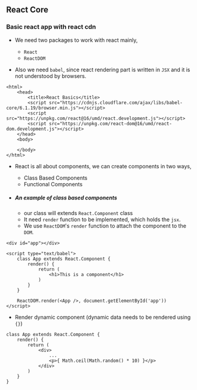 ## React Core

### Basic react app with react cdn
- We need two packages to work with react mainly, 
  - `React`
  - `ReactDOM`

- Also we need `babel`, since react rendering part is written in `JSX` and it is not understood by browsers.
~~~
<html>
    <head>
        <title>React Basics</title>
        <script src="https://cdnjs.cloudflare.com/ajax/libs/babel-core/6.1.19/browser.min.js"></script>
        <script src="https://unpkg.com/react@16/umd/react.development.js"></script>
        <script src="https://unpkg.com/react-dom@16/umd/react-dom.development.js"></script>
    </head>
    <body>

    </body>
</html>
~~~

- React is all about components, we can create components in two ways, 
  - Class Based Components
  - Functional Components

- ##### An example of class based components
    - our class will extends `React.Component` class
    - It need `render` function to be implemented, which holds the `jsx`.
    - We use `ReactDOM`'s `render` function to attach the component to the `DOM`.        
~~~
<div id="app"></div>

<script type="text/babel">
    class App extends React.Component {
        render() {
            return (
                <h1>This is a component</h1>
            )
        }
    }

    ReactDOM.render(<App />, document.getElementById('app'))
</script>
~~~

- Render dynamic component (dynamic data needs to be rendered using `{}`)
~~~
class App extends React.Component {
    render() {
        return (
            <div>
                ...
                <p>{ Math.ceil(Math.random() * 10) }</p>
            </div>
        )
    }
}
~~~

